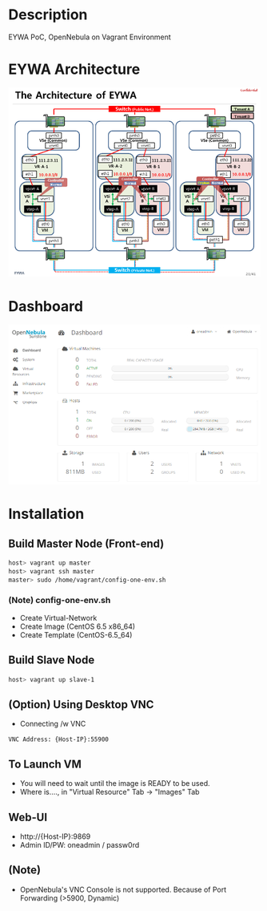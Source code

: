 # Description

EYWA PoC, OpenNebula on Vagrant Environment

# EYWA Architecture

![Architecture](etc-files/Architecture.png)

# Dashboard

![Dashboard](etc-files/Dashboard.png)

# Installation

## Build Master Node (Front-end)

```bash
host> vagrant up master
host> vagrant ssh master
master> sudo /home/vagrant/config-one-env.sh
```

### (Note) config-one-env.sh

* Create Virtual-Network
* Create Image (CentOS 6.5 x86_64)
* Create Template (CentOS-6.5_64)

## Build Slave Node

```bash
host> vagrant up slave-1
```

## (Option) Using Desktop VNC

* Connecting /w VNC

```
VNC Address: {Host-IP}:55900
```

## To Launch VM

* You will need to wait until the image is READY to be used.
* Where is...., in "Virtual Resource" Tab -> "Images" Tab

## Web-UI
  * http://{Host-IP}:9869
  * Admin ID/PW: oneadmin / passw0rd

## (Note)

* OpenNebula's VNC Console is not supported. Because of Port Forwarding (>5900, Dynamic)
